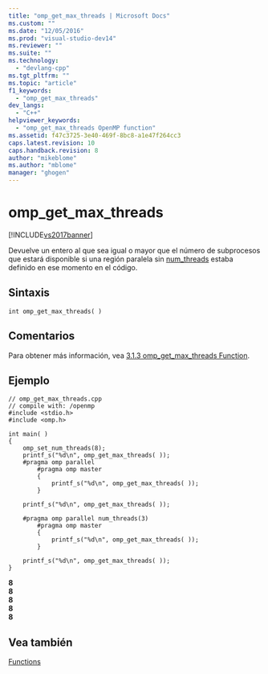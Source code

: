 ```yaml
---
title: "omp_get_max_threads | Microsoft Docs"
ms.custom: ""
ms.date: "12/05/2016"
ms.prod: "visual-studio-dev14"
ms.reviewer: ""
ms.suite: ""
ms.technology: 
  - "devlang-cpp"
ms.tgt_pltfrm: ""
ms.topic: "article"
f1_keywords: 
  - "omp_get_max_threads"
dev_langs: 
  - "C++"
helpviewer_keywords: 
  - "omp_get_max_threads OpenMP function"
ms.assetid: f47c3725-3e40-469f-8bc8-a1e47f264cc3
caps.latest.revision: 10
caps.handback.revision: 8
author: "mikeblome"
ms.author: "mblome"
manager: "ghogen"
---
```

# omp_get_max_threads
[!INCLUDE[vs2017banner](../../../assembler/inline/includes/vs2017banner.md)]

Devuelve un entero al que sea igual o mayor que el número de subprocesos que estará disponible si una región paralela sin [num\_threads](../../../parallel/openmp/reference/num-threads.md) estaba definido en ese momento en el código.  
  
## Sintaxis  
  
```  
int omp_get_max_threads( )  
```  
  
## Comentarios  
 Para obtener más información, vea [3.1.3 omp\_get\_max\_threads Function](../../../parallel/openmp/3-1-3-omp-get-max-threads-function.md).  
  
## Ejemplo  
  
```  
// omp_get_max_threads.cpp  
// compile with: /openmp  
#include <stdio.h>  
#include <omp.h>  
  
int main( )   
{  
    omp_set_num_threads(8);  
    printf_s("%d\n", omp_get_max_threads( ));  
    #pragma omp parallel  
        #pragma omp master  
        {  
            printf_s("%d\n", omp_get_max_threads( ));  
        }  
  
    printf_s("%d\n", omp_get_max_threads( ));  
  
    #pragma omp parallel num_threads(3)  
        #pragma omp master  
        {  
            printf_s("%d\n", omp_get_max_threads( ));  
        }  
  
    printf_s("%d\n", omp_get_max_threads( ));  
}  
```  
  
  **8**  
**8**  
**8**  
**8**  
**8**   
## Vea también  
 [Functions](../../../parallel/openmp/reference/openmp-functions.md)